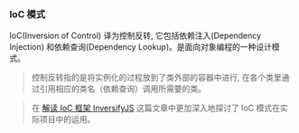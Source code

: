 ### IoC 模式

IoC(Inversion of Control) 译为控制反转, 它包括依赖注入(Dependency Injection) 和依赖查询(Dependency Lookup)。是面向对象编程的一种设计模式。

> 控制反转指的是将实例化的过程放到了类外部的容器中进行, 在各个类里通过引用相应的类名（依赖查询）调用所需要的类。

> 在 [解读 IoC 框架 InversifyJS](https://github.com/MuYunyun/blog/blob/master/BasicSkill/%E7%B3%BB%E7%BB%9F%E6%9E%B6%E6%9E%84%E7%AF%87/%E8%A7%A3%E8%AF%BBIoC%E6%A1%86%E6%9E%B6InversifyJS.md) 这篇文章中更加深入地探讨了 IoC 模式在实际项目中的运用。
